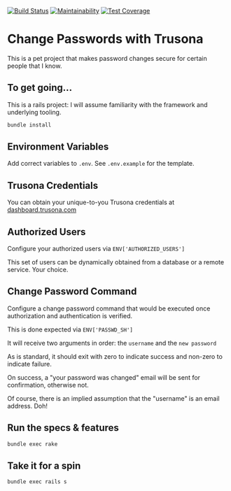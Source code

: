 [![Build Status](https://travis-ci.com/thitu/change-password.svg?branch=master)](https://travis-ci.com/thitu/change-password)
[![Maintainability](https://api.codeclimate.com/v1/badges/3c28af5046d2ab4baaea/maintainability)](https://codeclimate.com/github/thitu/change-password/maintainability)
[![Test Coverage](https://api.codeclimate.com/v1/badges/3c28af5046d2ab4baaea/test_coverage)](https://codeclimate.com/github/thitu/change-password/test_coverage)

# Change Passwords with Trusona

This is a pet project that makes password changes secure for certain people that I know.

## To get going...

This is a rails project: I will assume familiarity with the framework and underlying tooling.

```bash
bundle install
```

## Environment Variables

Add correct variables to `.env`. See `.env.example` for the template.


## Trusona Credentials

You can obtain your unique-to-you Trusona credentials at [dashboard.trusona.com](https://dashboard.trusona.com)


## Authorized Users

Configure your authorized users via `ENV['AUTHORIZED_USERS']`

This set of users can be dynamically obtained from a database or a remote service. Your choice.


## Change Password Command

Configure a change password command that would be executed once authorization and authentication is verified.

This is done expected via `ENV['PASSWD_SH']`

It will receive two arguments in order: the `username` and the `new password`

As is standard, it should exit with zero to indicate success and non-zero to indicate failure.

On success, a "your password was changed" email will be sent for confirmation, otherwise not.

Of course, there is an implied assumption that the "username" is an email address. Doh!


## Run the specs & features

```bash
bundle exec rake
```

## Take it for a spin

```bash
bundle exec rails s
```

